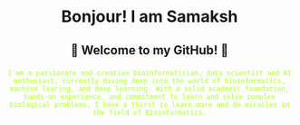 # <p align="center">Bonjour! I am Samaksh</p>

## <p align="center">👾 Welcome to my GitHub! 👾</p> 
<p align="center"><code style="color : greenyellow;">I am a passionate and creative bioinformatician, data scientist and AI enthusiast, currently diving deep into the world of bioinformatics, machine learing, and deep learning. With a solid acadmeic foundation, hands-on experience, and commitment to learn and solve complex biological problems, I have a thirst to learn more and do miracles in the field of Bioinformatics.</code></p>
